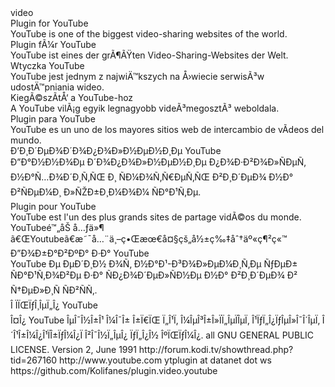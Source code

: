 <?xml version="1.0" encoding="UTF-8" standalone="yes"?>
<addon id="plugin.video.youtube" name="YouTube" version="5.2.1" provider-name="h0d3nt3uf3l, jdf76, bromix">
	<requires>
		<import addon="xbmc.python" version="2.1.0"/>
	</requires>
	<extension point="xbmc.python.pluginsource" library="default.py">
		<provides>video</provides>
	</extension>
	<extension point="xbmc.addon.metadata">
        <summary lang="en">Plugin for YouTube</summary>
        <description lang="en">YouTube is one of the biggest video-sharing websites of the world.</description>
		<summary lang="de">Plugin fÃ¼r YouTube</summary>
        <description lang="de">YouTube ist eines der grÃ¶ÃŸten Video-Sharing-Websites der Welt.</description>
        <summary lang="pl">Wtyczka YouTube</summary>
        <description lang="pl">YouTube jest jednym z najwiÄ™kszych na Å›wiecie serwisÃ³w udostÄ™pniania wideo.</description>
		<summary lang="hu">KiegÃ©szÃ­tÅ‘  a YouTube-hoz</summary>
        <description lang="hu">A YouTube vilÃ¡g egyik legnagyobb videÃ³megosztÃ³ weboldala.</description>
        <summary lang="es">Plugin para YouTube</summary>
        <description lang="es">YouTube es un uno de los mayores sitios web de intercambio de vÃ­deos del mundo.</description>
        <summary lang="ru">Ð’Ð¸Ð´ÐµÐ¾Ð´Ð¾Ð¿Ð¾Ð»Ð½ÐµÐ½Ð¸Ðµ YouTube</summary>
        <description lang="ru">Ð”Ð°Ð½Ð½Ð¾Ðµ Ð´Ð¾Ð¿Ð¾Ð»Ð½ÐµÐ½Ð¸Ðµ Ð¿Ð¾Ð·Ð²Ð¾Ð»ÑÐµÑ‚ Ð½Ð°Ñ…Ð¾Ð´Ð¸Ñ‚ÑŒ Ð¸ ÑÐ¼Ð¾Ñ‚Ñ€ÐµÑ‚ÑŒ Ð²Ð¸Ð´ÐµÐ¾ Ð½Ð° Ð²ÑÐµÐ¼Ð¸ Ð»ÑŽÐ±Ð¸Ð¼Ð¾Ð¼ ÑÐ°Ð¹Ñ‚Ðµ.</description>
        <summary lang="fr">Plugin pour YouTube</summary>
        <description lang="fr">YouTube est l'un des plus grands sites de partage vidÃ©os du monde.</description>
        <summary lang="zh">YouTubeé™„åŠ å…ƒä»¶</summary>
        <description lang="zh">ã€ŒYoutubeã€æ˜¯å…¨ä¸–ç•Œæœ€å¤§çš„å½±ç‰‡åˆ†äº«ç¶²ç«™</description>
        <summary lang="bg">Ð”Ð¾Ð±Ð°Ð²ÐºÐ° Ð·Ð° YouTube</summary>
        <description lang="bg">YouTube Ðµ ÐµÐ´Ð¸Ð½ Ð¾Ñ‚ Ð½Ð°Ð¹-Ð³Ð¾Ð»ÐµÐ¼Ð¸Ñ‚Ðµ ÑƒÐµÐ± ÑÐ°Ð¹Ñ‚Ð¾Ð²Ðµ Ð·Ð° ÑÐ¿Ð¾Ð´ÐµÐ»ÑÐ½Ðµ Ð½Ð° Ð²Ð¸Ð´ÐµÐ¾ Ð² Ñ†ÐµÐ»Ð¸Ñ ÑÐ²ÑÑ‚.</description>
		<summary lang="el">Î ÏÏŒÏƒÎ¸ÎµÏ„Î¿ YouTube</summary>
        <description lang="el">Î¤Î¿ YouTube ÎµÎ¯Î½Î±Î¹ Î¼Î¯Î± Î±Ï€ÏŒ Ï„Î¹Ï‚ Î¼ÎµÎ³Î±Î»ÏÏ„ÎµÏÎµÏ‚ Î¹ÏƒÏ„Î¿ÏƒÎµÎ»Î¯Î´ÎµÏ‚ Î´Î¹Î±Î¼Î¿Î¹ÏÎ±ÏƒÎ¼Î¿Ï Î²Î¯Î½Ï„ÎµÎ¿ ÏƒÏ„Î¿Î½ ÎºÏŒÏƒÎ¼Î¿.</description>
		<disclaimer lang="en"></disclaimer>
		<language></language>
		<platform>all</platform>
		<license>GNU GENERAL PUBLIC LICENSE. Version 2, June 1991</license>
		<forum>http://forum.kodi.tv/showthread.php?tid=267160</forum>
		<website>http://www.youtube.com</website>
		<email>ytplugin at datanet dot ws</email>
		<source>https://github.com/Kolifanes/plugin.video.youtube</source>
	</extension>
</addon>
